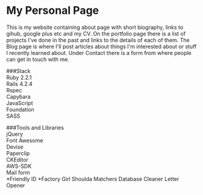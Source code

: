 # My Personal Page

This is my website containing about page with short biography, links to gihub, google plus etc and my CV. On the portfolio page there is a list of projects I've done in the past and links to the details of each of them. The Blog page is where I'll post articles about things I'm interested about or stuff I recently learned about. Under Contact there is a form from where people can get in touch with me.

###Stack  
Ruby 2.2.1  
Rails 4.2.4  
Rspec  
Capybara  
JavaScript  
Foundation  
SASS  


###Tools and Libraries  
jQuery  
Font Awesome  
Devise  
Paperclip  
CKEditor  
AWS-SDK  
Mail form  
*Friendly ID
*Factory Girl
Shoulda Matchers
Database Cleaner
Letter Opener
